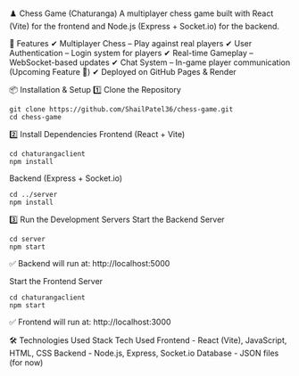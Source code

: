 ♟️ Chess Game (Chaturanga)
A multiplayer chess game built with React (Vite) for the frontend and Node.js (Express + Socket.io) for the backend.

🔧 Features
✔ Multiplayer Chess – Play against real players
✔ User Authentication – Login system for players
✔ Real-time Gameplay – WebSocket-based updates
✔ Chat System – In-game player communication (Upcoming Feature 🚀)
✔ Deployed on GitHub Pages & Render

📦 Installation & Setup
1️⃣ Clone the Repository

```
git clone https://github.com/ShailPatel36/chess-game.git
cd chess-game
```

2️⃣ Install Dependencies
Frontend (React + Vite)

```
cd chaturangaclient
npm install
```

Backend (Express + Socket.io)
```
cd ../server
npm install
```

3️⃣ Run the Development Servers
Start the Backend Server
```
cd server
npm start
```
✅ Backend will run at: http://localhost:5000

Start the Frontend Server
```
cd chaturangaclient
npm start
```
✅ Frontend will run at: http://localhost:3000

🛠️ Technologies Used
Stack	Tech Used
Frontend	- React (Vite), JavaScript, HTML, CSS
Backend	 - Node.js, Express, Socket.io
Database	- JSON files (for now)
